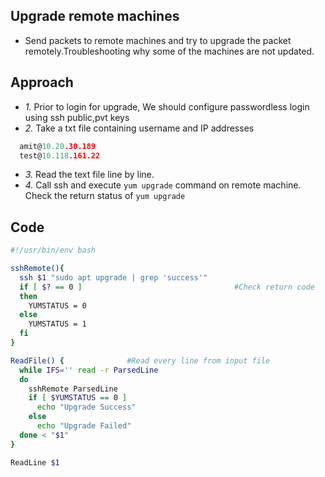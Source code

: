 ## Upgrade remote machines 
- Send packets to remote machines and try to upgrade the packet remotely.Troubleshooting why some of the machines are not updated.

## Approach
- *1.* Prior to login for upgrade, We should configure passwordless login using ssh public,pvt keys
- *2.* Take a txt file containing username and IP addresses
```c
  amit@10.20.30.189
  test@10.118.161.22
```
- *3.* Read the text file line by line.
- *4.* Call ssh and execute `yum upgrade` command on remote machine. Check the return status of `yum upgrade`

## Code
```bash
#!/usr/bin/env bash

sshRemote(){
  ssh $1 "sudo apt upgrade | grep 'success'"
  if [ $? == 0 ]                                  #Check return code
  then
    YUMSTATUS = 0
  else
    YUMSTATUS = 1
  fi
}

ReadFile() {              #Read every line from input file
  while IFS='' read -r ParsedLine
  do
    sshRemote ParsedLine
    if [ $YUMSTATUS == 0 ]
      echo "Upgrade Success"
    else
      echo "Upgrade Failed"
  done < "$1"
}

ReadLine $1
```
